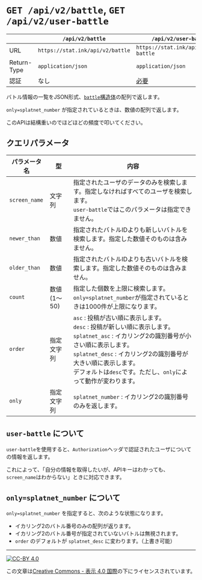 `GET /api/v2/battle`, `GET /api/v2/user-battle`
===============================================

| |`/api/v2/battle`|`/api/v2/user-battle`|
|-|-|-|
|URL|`https://stat.ink/api/v2/battle`|`https://stat.ink/api/v2/user-battle`|
|Return-Type|`application/json`|`application/json`|
|認証|なし|[必要](authorization.md)|


バトル情報の一覧をJSON形式、[`battle`構造体](struct/battle.md)の配列で返します。

`only=splatnet_number` が指定されているときは、数値の配列で返します。

このAPIは結構重いのでほどほどの頻度で叩いてください。



クエリパラメータ
----------------

|パラメータ名|型|内容|
|------------|--|----|
|`screen_name`|文字列|指定されたユーザのデータのみを検索します。指定しなければすべてのユーザを検索します。<br>`user-battle`ではこのパラメータは指定できません。|
|`newer_than`|数値|指定されたバトルIDよりも新しいバトルを検索します。指定した数値そのものは含みません。|
|`older_than`|数値|指定されたバトルIDよりも古いバトルを検索します。指定した数値そのものは含みません。|
|`count`|数値(1～50)|指定した個数を上限に検索します。<br>`only=splatnet_number`が指定されているときは1000件が上限になります。|
|`order`|指定文字列|`asc` : 投稿が古い順に表示します。<br>`desc` : 投稿が新しい順に表示します。<br>`splatnet_asc` : イカリング2の識別番号が小さい順に表示します。<br>`splatnet_desc` : イカリング2の識別番号が大きい順に表示します。<br>デフォルトは`desc`です。ただし、`only`によって動作が変わります。|
|`only`|指定文字列|`splatnet_number` : イカリング2の識別番号のみを返します。|


`user-battle` について
----------------------

`user-battle`を使用すると、`Authorization`ヘッダで認証されたユーザについての情報を返します。

これによって、「自分の情報を取得したいが、APIキーはわかっても、`screen_name`はわからない」ときに対応できます。


`only=splatnet_number` について
-------------------------------

`only=splatnet_number` を指定すると、次のような状態になります。

  - イカリング2のバトル番号のみの配列が返ります。
  - イカリング2のバトル番号が指定されていないバトルは無視されます。
  - `order` のデフォルトが `splatnet_desc` に変わります。（上書き可能）


----

[![CC-BY 4.0](https://stat.ink/static-assets/cc/cc-by.svg)](http://creativecommons.org/licenses/by/4.0/deed.ja)

この文章は[Creative Commons - 表示 4.0 国際](http://creativecommons.org/licenses/by/4.0/deed.ja)の下にライセンスされています。
